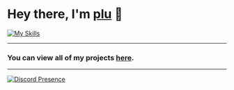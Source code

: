 # Hey there, I'm [plu](https://github.com/proxyplu) 👋

[![My Skills](https://skillicons.dev/icons?i=js,lua,eclipse,powershell,vscode)](https://skillicons.dev)

<hr>

### You can view all of my projects [here](https://github.com/proxyplu?tab=repositories).

<hr>

[![Discord Presence](https://lanyard.cnrad.dev/api/212090014740250624)](https://discord.com/users/212090014740250624)

